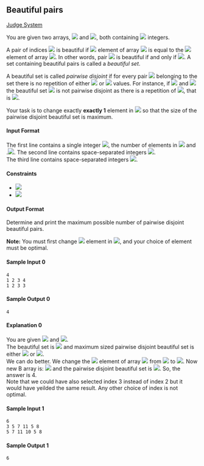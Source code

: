 ## Beautiful pairs

[Judge System](https://www.hackerrank.com/contests/101hack34/challenges/beautiful-pairs)

You are given two arrays, <img src="https://latex.codecogs.com/svg.latex?\Large&space;A"> and <img src="https://latex.codecogs.com/svg.latex?\Large&space;B">, both containing <img src="https://latex.codecogs.com/svg.latex?\Large&space;N"> integers.

A pair of indices <img src="https://latex.codecogs.com/svg.latex?\Large&space;(i,j)"> is beautiful if <img src="https://latex.codecogs.com/svg.latex?\Large&space;i^{th}"> element of array <img src="https://latex.codecogs.com/svg.latex?\Large&space;A"> is equal to the <img src="https://latex.codecogs.com/svg.latex?\Large&space;j^{th}"> element of array <img src="https://latex.codecogs.com/svg.latex?\Large&space;B">. In other words, pair <img src="https://latex.codecogs.com/svg.latex?\Large&space;(i,j)"> is beautiful if and only if <img src="https://latex.codecogs.com/svg.latex?\Large&space;A[i]=B[j]">. A set containing beautiful pairs is called a *beautiful set*.

A beautiful set is called *pairwise disjoint* if for every pair <img src="https://latex.codecogs.com/svg.latex?\Large&space;(l[i],r[i])"> belonging to the set there is no repetition of either <img src="https://latex.codecogs.com/svg.latex?\Large&space;l[i]"> or <img src="https://latex.codecogs.com/svg.latex?\Large&space;r[i]"> values. For instance, if <img src="https://latex.codecogs.com/svg.latex?\Large&space;A=[10,11,12,5,14]"> and <img src="https://latex.codecogs.com/svg.latex?\Large&space;B=[8,9,11,11,5]"> the beautiful set <img src="https://latex.codecogs.com/svg.latex?\Large&space;[(1,2),(1,3),(3,4)]"> is not pairwise disjoint as there is a repetition of <img src="https://latex.codecogs.com/svg.latex?\Large&space;1">, that is <img src="https://latex.codecogs.com/svg.latex?\Large&space;l[0][0]=l[1][0]">.

Your task is to change exactly **exactly 1** element in <img src="https://latex.codecogs.com/svg.latex?\Large&space;B"> so that the size of the pairwise disjoint beautiful set is maximum.

#### Input Format

The first line contains a single integer <img src="https://latex.codecogs.com/svg.latex?\Large&space;n">, the number of elements in <img src="https://latex.codecogs.com/svg.latex?\Large&space;A"> and .<img src="https://latex.codecogs.com/svg.latex?\Large&space;B">.
The second line contains space-separated integers <img src="https://latex.codecogs.com/svg.latex?\Large&space;A[i]">.<br>
The third line contains space-separated integers <img src="https://latex.codecogs.com/svg.latex?\Large&space;B[i]">.<br>

#### Constraints
- <img src="https://latex.codecogs.com/svg.latex?\Large&space;1\le{n}\le{10^3}">
- <img src="https://latex.codecogs.com/svg.latex?\Large&space;1\le{A[i],B[i]}\le{10^3}">

#### Output Format

Determine and print the maximum possible number of pairwise disjoint beautiful pairs.

**Note:** You must first change <img src="https://latex.codecogs.com/svg.latex?\Large&space;1"> element in <img src="https://latex.codecogs.com/svg.latex?\Large&space;B">, and your choice of element must be optimal.

#### Sample Input 0
```
4
1 2 3 4
1 2 3 3
```
#### Sample Output 0
```
4
```
#### Explanation 0

You are given <img src="https://latex.codecogs.com/svg.latex?\Large&space;A=[1,2,3,4]"> and <img src="https://latex.codecogs.com/svg.latex?\Large&space;B=[1,2,3,3]">.<br>
The beautiful set is <img src="https://latex.codecogs.com/svg.latex?\Large&space;[(0,0),(1,1),(2,2),(3,3)]"> and maximum sized pairwise disjoint beautiful set is either <img src="https://latex.codecogs.com/svg.latex?\Large&space;[(0,0),(1,1),(2,2)]"> or <img src="https://latex.codecogs.com/svg.latex?\Large&space;[(0,0),(1,1),(2,3)]">.<br>
We can do better. We change the <img src="https://latex.codecogs.com/svg.latex?\Large&space;3^{rd}"> element of array <img src="https://latex.codecogs.com/svg.latex?\Large&space;B"> from <img src="https://latex.codecogs.com/svg.latex?\Large&space;3"> to <img src="https://latex.codecogs.com/svg.latex?\Large&space;4">. Now new B array is: <img src="https://latex.codecogs.com/svg.latex?\Large&space;B=[1,2,3,4]"> and the pairwise disjoint beautiful set is <img src="https://latex.codecogs.com/svg.latex?\Large&space;[(0,0),(1,1),(2,3),(3,2)]">. So, the answer is 4.<br>
Note that we could have also selected index 3 instead of index 2 but it would have yeilded the same result. Any other choice of index is not optimal.

#### Sample Input 1
```
6
3 5 7 11 5 8
5 7 11 10 5 8
```
#### Sample Output 1
```
6
```
